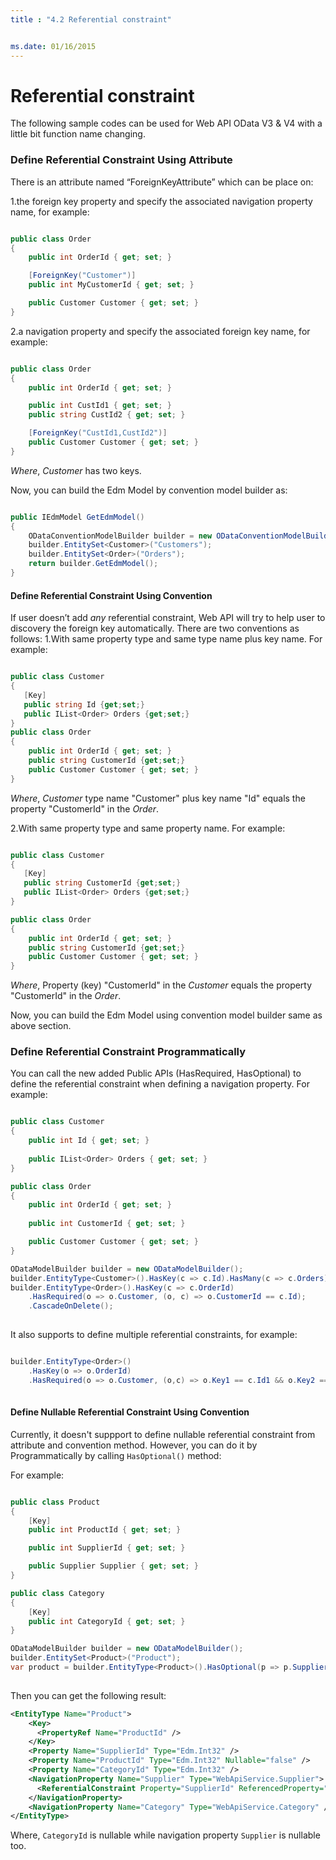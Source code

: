 ```yaml
---
title : "4.2 Referential constraint"


ms.date: 01/16/2015
---
```

# Referential constraint

The following sample codes can be used for Web API OData V3 & V4 with a little bit function name changing.

### Define Referential Constraint Using Attribute

There is an attribute named “ForeignKeyAttribute” which can be place on:

1.the foreign key property and specify the associated navigation property name, for example: 

```C#

public class Order
{
    public int OrderId { get; set; }

    [ForeignKey("Customer")]
    public int MyCustomerId { get; set; }

    public Customer Customer { get; set; }
}

```

2.a navigation property and specify the associated foreign key name, for example:

```C#

public class Order
{
    public int OrderId { get; set; }

    public int CustId1 { get; set; }
    public string CustId2 { get; set; }

    [ForeignKey("CustId1,CustId2")]
    public Customer Customer { get; set; }
}

```
*Where*, *Customer* has two keys.

Now, you can build the Edm Model by convention model builder as:

```C#

public IEdmModel GetEdmModel()
{            
    ODataConventionModelBuilder builder = new ODataConventionModelBuilder();
    builder.EntitySet<Customer>("Customers");
    builder.EntitySet<Order>("Orders");
    return builder.GetEdmModel();
}

```

#### Define Referential Constraint Using Convention

If user doesn’t add *any* referential constraint, Web API will try to help user to discovery the foreign key automatically. There are two conventions as follows:
1.With same property type and same type name plus key name. For example:
   
```C#

public class Customer
{ 
   [Key]
   public string Id {get;set;}
   public IList<Order> Orders {get;set;}
}
public class Order
{
    public int OrderId { get; set; }
    public string CustomerId {get;set;}
    public Customer Customer { get; set; }
}

```
*Where*, *Customer* type name "Customer" plus key name "Id" equals the property "CustomerId" in the *Order*.

2.With same property type and same property name. For example:
   
```C#

public class Customer
{ 
   [Key]
   public string CustomerId {get;set;}
   public IList<Order> Orders {get;set;}
}

public class Order
{
    public int OrderId { get; set; }
    public string CustomerId {get;set;}
    public Customer Customer { get; set; }
}

```
*Where*, Property (key) "CustomerId" in the *Customer* equals the property "CustomerId" in the *Order*.

Now, you can build the Edm Model using convention model builder same as above section.

### Define Referential Constraint Programmatically
You can call the new added Public APIs (HasRequired, HasOptional) to define the referential constraint when defining a navigation property. For example:

```C#

public class Customer
{
    public int Id { get; set; }
       
    public IList<Order> Orders { get; set; }
}

public class Order
{
    public int OrderId { get; set; }
 
    public int CustomerId { get; set; }         

    public Customer Customer { get; set; }
}

ODataModelBuilder builder = new ODataModelBuilder();
builder.EntityType<Customer>().HasKey(c => c.Id).HasMany(c => c.Orders);
builder.EntityType<Order>().HasKey(c => c.OrderId)
    .HasRequired(o => o.Customer, (o, c) => o.CustomerId == c.Id);
    .CascadeOnDelete();
    
```

It also supports to define multiple referential constraints, for example:
```C#

builder.EntityType<Order>()
    .HasKey(o => o.OrderId)
    .HasRequired(o => o.Customer, (o,c) => o.Key1 == c.Id1 && o.Key2 == c.Id2);
    
```

#### Define Nullable Referential Constraint Using Convention

Currently, it doesn't suppport to define nullable referential constraint from attribute and convention method. However, you can do it by Programmatically by calling `HasOptional()` method:

For example:

```C#

public class Product
{
    [Key]
    public int ProductId { get; set; }

    public int SupplierId { get; set; }

    public Supplier Supplier { get; set; }
}

public class Category
{
    [Key]
    public int CategoryId { get; set; }
}

ODataModelBuilder builder = new ODataModelBuilder();
builder.EntitySet<Product>("Product");
var product = builder.EntityType<Product>().HasOptional(p => p.Supplier, (p, s) => p.SupplierId == s.SupplierId);
    
```

Then you can get the following result:

```XML
<EntityType Name="Product">
    <Key>
      <PropertyRef Name="ProductId" />
    </Key>
    <Property Name="SupplierId" Type="Edm.Int32" />
    <Property Name="ProductId" Type="Edm.Int32" Nullable="false" />
    <Property Name="CategoryId" Type="Edm.Int32" />
    <NavigationProperty Name="Supplier" Type="WebApiService.Supplier">
      <ReferentialConstraint Property="SupplierId" ReferencedProperty="SupplierId" />
    </NavigationProperty>
    <NavigationProperty Name="Category" Type="WebApiService.Category" />
</EntityType>
```

Where, `CategoryId` is nullable while navigation property `Supplier` is nullable too.